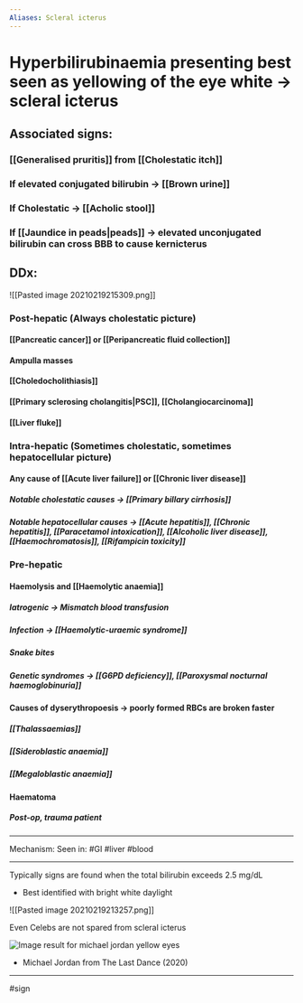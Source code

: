 ```yaml
---
Aliases: Scleral icterus
---
```

# Hyperbilirubinaemia presenting best seen as  yellowing of the eye white → scleral icterus
## Associated signs:
### [[Generalised pruritis]] from [[Cholestatic itch]]
### If elevated conjugated bilirubin -> [[Brown urine]]
### If Cholestatic -> [[Acholic stool]]
### If [[Jaundice in peads|peads]] -> elevated unconjugated bilirubin can cross BBB to cause kernicterus
## DDx: 
   

![[Pasted image 20210219215309.png]]
### Post-hepatic (Always cholestatic picture)
#### [[Pancreatic cancer]] or [[Peripancreatic fluid collection]]
#### Ampulla masses 
#### [[Choledocholithiasis]]
#### [[Primary sclerosing cholangitis|PSC]], [[Cholangiocarcinoma]]
#### [[Liver fluke]]
### Intra-hepatic (Sometimes cholestatic, sometimes hepatocellular picture)
#### Any cause of [[Acute liver failure]] or [[Chronic liver disease]]
##### Notable cholestatic causes -> [[Primary billary cirrhosis]]
##### Notable hepatocellular causes -> [[Acute hepatitis]], [[Chronic hepatitis]], [[Paracetamol intoxication]], [[Alcoholic liver disease]], [[Haemochromatosis]], [[Rifampicin toxicity]]
### Pre-hepatic
#### Haemolysis and [[Haemolytic anaemia]]
##### Iatrogenic -> Mismatch blood transfusion
##### Infection -> [[Haemolytic-uraemic syndrome]]
##### Snake bites
##### Genetic syndromes -> [[G6PD deficiency]], [[Paroxysmal nocturnal haemoglobinuria]]
#### Causes of dyserythropoesis -> poorly formed RBCs are broken faster
##### [[Thalassaemias]]
##### [[Sideroblastic anaemia]]
##### [[Megaloblastic anaemia]]
#### Haematoma
##### Post-op, trauma patient

---
Mechanism:
Seen in: #GI #liver #blood


---
Typically signs are found when the total bilirubin exceeds 2.5 mg/dL
- Best identified with bright white daylight


![[Pasted image 20210219213257.png]]

Even Celebs are not spared from scleral icterus

![Image result for michael jordan yellow eyes](https://codelist.biz/wp-content/uploads/2020/05/1588999220_jpeg.jpeg)
- Michael Jordan from The Last Dance (2020)

---
#sign 



